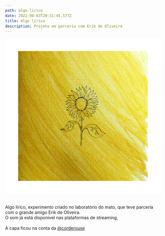 ```yaml
---
path: algo-lirico
date: 2022-08-03T20:31:45.577Z
title: Algo lírico
description: Projeto em parceria com Erik de Oliveira
---
```

![](../assets/capa_algo_lirico.png)

\
Algo lírico, experimento criado no laboratório do mato, que teve parceria com o grande amigo Erik de Oliveira.\
O som já está disponivel nas plataformas de streaming,\
\
A capa ficou na conta da [@corderouse](https://www.instagram.com/corderouse/)